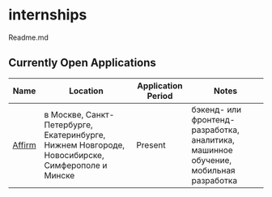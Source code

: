 # internships
Readme.md

## Currently Open Applications
| Name | Location | Application Period | Notes  |
|---|---|---|---|
| [Affirm](https://yandex.ru/yaintern/)  | в Москве, Санкт-Петербурге, Екатеринбурге, Нижнем Новгороде, Новосибирске, Симферополе и Минске | Present | бэкенд- или фронтенд-разработка, аналитика, машинное обучение, мобильная разработка|
